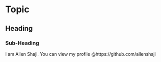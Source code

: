# Topic
## Heading
### Sub-Heading
<p> I am Allen Shaji. You can view my profile @https://github.com/allenshaji </p>
